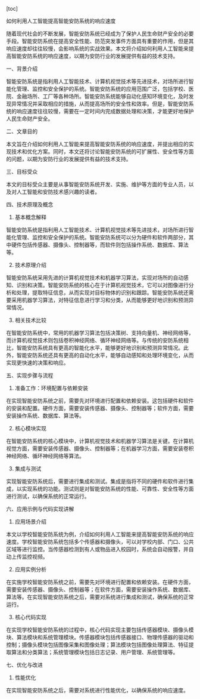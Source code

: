 
[toc]                    
                
                
如何利用人工智能提高智能安防系统的响应速度

随着现代社会的不断发展，智能安防系统已经成为了保护人民生命财产安全的必要手段。智能安防系统在提高安全性能、防范突发事件方面具有重要的作用，但是其响应速度却往往较慢，会影响系统的实战效果。本文将介绍如何利用人工智能来提高智能安防系统的响应速度，以期为安防行业的发展提供有益的技术支持。

一、背景介绍

智能安防系统是指利用人工智能技术、计算机视觉技术等先进技术，对场所进行智能化管理、监控和安全保护的系统。智能安防系统的应用范围广泛，包括学校、医院、金融场所、工厂等各种场所。智能安防系统能够自动化感知环境变化，及时发现异常情况并采取相应的措施，从而提高场所的安全性和效率。但是，智能安防系统的响应速度往往较慢，需要在一定时间内完成数据处理和决策，才能更好地保护人民生命财产安全。

二、文章目的

本文旨在介绍如何利用人工智能来提高智能安防系统的响应速度，并提出相应的实现技术和优化方案。同时，本文还将讨论智能安防系统的可扩展性、安全性等方面的问题，以期为安防行业的发展提供有益的技术支持。

三、目标受众

本文的目标受众主要是从事智能安防系统开发、实施、维护等方面的专业人员，以及对人工智能和安防技术感兴趣的读者。

四、技术原理及概念

1. 基本概念解释

智能安防系统是指利用人工智能技术、计算机视觉技术等先进技术，对场所进行智能化管理、监控和安全保护的系统。智能安防系统可以分为硬件和软件两部分，其中硬件包括传感器、摄像头、控制器等，而软件则包括操作系统、数据库、算法等。

2. 技术原理介绍

智能安防系统采用先进的计算机视觉技术和机器学习算法，实现对场所的自动感知、识别和决策。智能安防系统的核心在于计算机视觉技术，它可以对图像进行分析和处理，提取特征信息，从而实现对目标物体的识别和跟踪。智能安防系统还需要采用机器学习算法，对特征信息进行学习和分类，从而能够更好地识别和预测异常情况。

3. 相关技术比较

在智能安防系统中，常用的机器学习算法包括决策树、支持向量机、神经网络等，而计算机视觉技术则包括卷积神经网络、循环神经网络等。与传统的安防系统相比，智能安防系统具有更高的智能化水平，能够更好地识别和预测异常情况。此外，智能安防系统还具有更高的自动化水平，能够自动感知和处理环境变化，从而实现更快速的决策和响应。

五、实现步骤与流程

1. 准备工作：环境配置与依赖安装

在实现智能安防系统之前，需要先对环境进行配置和依赖安装。这包括硬件和软件的安装和配置。硬件方面，需要安装传感器、摄像头、控制器等；软件方面，需要安装操作系统、数据库、算法等。

2. 核心模块实现

在智能安防系统的核心模块中，计算机视觉技术和机器学习算法是关键。在计算机视觉方面，需要安装传感器、摄像头、控制器等；在机器学习方面，需要安装卷积神经网络、循环神经网络等算法。

3. 集成与测试

实现智能安防系统后，需要进行集成和测试。集成是指将不同的硬件和软件进行集成，以实现系统的功能。测试则是对智能安防系统的性能、可靠性、安全性等方面进行测试，以确保系统的正常运行。

六、应用示例与代码实现讲解

1. 应用场景介绍

本文以学校智能安防系统为例，介绍如何利用人工智能来提高智能安防系统的响应速度。学校智能安防系统包括多个传感器和摄像头，可以对学校内部、门口、公共区域等进行监控。当传感器检测到有人或物品进入校园时，系统会自动报警，并自动上传监控视频。

2. 应用实例分析

在实施学校智能安防系统之前，需要先对环境进行配置和依赖安装。在硬件方面，需要安装传感器、摄像头、控制器等；在软件方面，需要安装操作系统、数据库、算法等。在实现智能安防系统之后，需要对系统进行集成和测试，确保系统的正常运行。

3. 核心代码实现

在实现学校智能安防系统的过程中，核心代码实现主要包括传感器模块、摄像头模块、算法模块和系统管理模块。传感器模块包括传感器接口、物理传感器的驱动和控制；摄像头模块包括图像采集和图像处理；算法模块包括图像处理算法、特征提取算法和分类算法；系统管理模块包括日志记录、用户管理、系统管理等。

七、优化与改进

1. 性能优化

在实现智能安防系统之后，需要对系统进行性能优化，以确保系统的响应速度。

